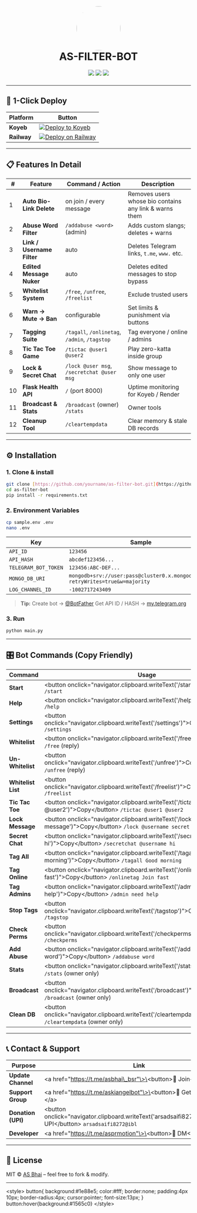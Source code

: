 <h1 align="center">
  <img src="https://telegra.ph/file/8ddd3c6c3b7a02a0f1f6c.jpg" width="120" style="border-radius:50%;"/><br/>
  <b>AS-FILTER-BOT</b>
</h1>

<p align="center">
  <a href="https://t.me/asbhai_bsr"><img src="https://img.shields.io/badge/📢-Update_Channel-blue.svg?style=flat&logo=telegram"/></a>
  <a href="https://t.me/askiangelbot"><img src="https://img.shields.io/badge/🤖-Support_Group-blue.svg?style=flat&logo=telegram"/></a>
  <a href="https://github.com/"><img src="https://img.shields.io/badge/⭐-Star_Repo-green.svg?style=flat&logo=github"/></a>
</p>

<h3 align="center">
  <span id="typewriter"></span>
</h3>

<script>
const phrases = [
  "Smart Group Moderation Bot ✨",
  "Auto Delete Bio-Link / Abuse / Links 🔗",
  "Zero Katte Tic Tac Toe Game 🎮",
  "Tag All / Online / Admins 🎯",
  "Whitelist & Warn System ⚠️",
  "24×7 Flask Health Check 🩺"
];
let i = 0, j = 0, forward = true;
const el = document.getElementById("typewriter");
function loop() {
  el.textContent = phrases[i].substring(0, j);
  if (forward) {
    if (++j > phrases[i].length) { forward = false; setTimeout(loop, 1000); return; }
  } else {
    if (--j < 0) { forward = true; i = (i + 1) % phrases.length; setTimeout(loop, 300); return; }
  }
  setTimeout(loop, 60);
}
loop();
</script>

---

## 🔧 1-Click Deploy
| Platform | Button |
|----------|--------|
| **Koyeb** | [![Deploy to Koyeb](https://www.koyeb.com/static/images/deploy/button.svg)](https://app.koyeb.com/deploy?type=docker&image=docker.io/library/python:3.11&env[PORT]=8000&env[MONGO_DB_URI]=&env[API_ID]=&env[API_HASH]=&env[TELEGRAM_BOT_TOKEN]=&name=as-filter-bot&run_command=python%20main.py) |
| **Railway** | [![Deploy on Railway](https://railway.app/button.svg)](https://railway.app/new/template?template=https%3A%2F%2Fgithub.com%2Fyourname%2Fas-filter-bot&envs=MONGO_DB_URI,API_ID,API_HASH,TELEGRAM_BOT_TOKEN&optionalEnvs=LOG_CHANNEL_ID) |

---

## 📋 Features In Detail

| # | Feature | Command / Action | Description |
|--|--|--|--|
| 1 | **Auto Bio-Link Delete** | on join / every message | Removes users whose bio contains any link & warns them |
| 2 | **Abuse Word Filter** | `/addabuse <word>` (admin) | Adds custom slangs; deletes + warns |
| 3 | **Link / Username Filter** | auto | Deletes Telegram links, `t.me`, `www.` etc. |
| 4 | **Edited Message Nuker** | auto | Deletes edited messages to stop bypass |
| 5 | **Whitelist System** | `/free`, `/unfree`, `/freelist` | Exclude trusted users |
| 6 | **Warn → Mute → Ban** | configurable | Set limits & punishment via buttons |
| 7 | **Tagging Suite** | `/tagall`, `/onlinetag`, `/admin`, `/tagstop` | Tag everyone / online / admins |
| 8 | **Tic Tac Toe Game** | `/tictac @user1 @user2` | Play zero-katta inside group |
| 9 | **Lock & Secret Chat** | `/lock @user msg`, `/secretchat @user msg` | Show message to only one user |
| 10 | **Flask Health API** | `/` (port 8000) | Uptime monitoring for Koyeb / Render |
| 11 | **Broadcast & Stats** | `/broadcast` (owner) `/stats` | Owner tools |
| 12 | **Cleanup Tool** | `/cleartempdata` | Clear memory & stale DB records |

---

## ⚙️ Installation

### 1. Clone & install
```bash
git clone [https://github.com/yourname/as-filter-bot.git](https://github.com/yourname/as-filter-bot.git)
cd as-filter-bot
pip install -r requirements.txt
````

### 2\. Environment Variables

```bash
cp sample.env .env
nano .env
```

| Key | Sample |
|-----|--------|
| `API_ID` | `123456` |
| `API_HASH` | `abcdef123456...` |
| `TELEGRAM_BOT_TOKEN` | `123456:ABC-DEF...` |
| `MONGO_DB_URI` | `mongodb+srv://user:pass@cluster0.x.mongodb.net/?retryWrites=true&w=majority` |
| `LOG_CHANNEL_ID` | `-1002717243409` |

> **Tip:** Create bot → [@BotFather](https://t.me/BotFather)
> Get API ID / HASH → [my.telegram.org](https://my.telegram.org)

### 3\. Run

```bash
python main.py
```

-----

## 🎛️ Bot Commands (Copy Friendly)

| Command | Usage |
|---------|-------|
| **Start** | \<button onclick="navigator.clipboard.writeText('/start')"\>Copy\</button\> `/start` |
| **Help** | \<button onclick="navigator.clipboard.writeText('/help')"\>Copy\</button\> `/help` |
| **Settings** | \<button onclick="navigator.clipboard.writeText('/settings')"\>Copy\</button\> `/settings` |
| **Whitelist** | \<button onclick="navigator.clipboard.writeText('/free')"\>Copy\</button\> `/free` (reply) |
| **Un-Whitelist** | \<button onclick="navigator.clipboard.writeText('/unfree')"\>Copy\</button\> `/unfree` (reply) |
| **Whitelist List** | \<button onclick="navigator.clipboard.writeText('/freelist')"\>Copy\</button\> `/freelist` |
| **Tic Tac Toe** | \<button onclick="navigator.clipboard.writeText('/tictac @user1 @user2')"\>Copy\</button\> `/tictac @user1 @user2` |
| **Lock Message** | \<button onclick="navigator.clipboard.writeText('/lock @username secret message')"\>Copy\</button\> `/lock @username secret message` |
| **Secret Chat** | \<button onclick="navigator.clipboard.writeText('/secretchat @username hi')"\>Copy\</button\> `/secretchat @username hi` |
| **Tag All** | \<button onclick="navigator.clipboard.writeText('/tagall Good morning')"\>Copy\</button\> `/tagall Good morning` |
| **Tag Online** | \<button onclick="navigator.clipboard.writeText('/onlinetag Join fast')"\>Copy\</button\> `/onlinetag Join fast` |
| **Tag Admins** | \<button onclick="navigator.clipboard.writeText('/admin need help')"\>Copy\</button\> `/admin need help` |
| **Stop Tags** | \<button onclick="navigator.clipboard.writeText('/tagstop')"\>Copy\</button\> `/tagstop` |
| **Check Perms** | \<button onclick="navigator.clipboard.writeText('/checkperms')"\>Copy\</button\> `/checkperms` |
| **Add Abuse** | \<button onclick="navigator.clipboard.writeText('/addabuse word')"\>Copy\</button\> `/addabuse word` |
| **Stats** | \<button onclick="navigator.clipboard.writeText('/stats')"\>Copy\</button\> `/stats` (owner only) |
| **Broadcast** | \<button onclick="navigator.clipboard.writeText('/broadcast')"\>Copy\</button\> `/broadcast` (owner only) |
| **Clean DB** | \<button onclick="navigator.clipboard.writeText('/cleartempdata')"\>Copy\</button\> `/cleartempdata` (owner only) |

-----

## 📞 Contact & Support

| Purpose | Link |
|--|--|
| **Update Channel** | \<a href="https://t.me/asbhai\_bsr"\>\<button\>📢 Join\</button\>\</a\> |
| **Support Group** | \<a href="https://t.me/askiangelbot"\>\<button\>🤖 Get Help\</button\>\</a\> |
| **Donation (UPI)** | \<button onclick="navigator.clipboard.writeText('arsadsaifi8272@ibl')"\>Copy UPI\</button\> `arsadsaifi8272@ibl` |
| **Developer** | \<a href="https://t.me/asprmotion"\>\<button\>💬 DM\</button\>\</a\> |

-----

## 🪪 License

MIT © [AS Bhai](https://github.com/asbhai) – feel free to fork & modify.

-----

\<style\>
button{
background:\#1e88e5;
color:\#fff;
border:none;
padding:4px 10px;
border-radius:4px;
cursor:pointer;
font-size:13px;
}
button:hover{background:\#1565c0}
\</style\>
